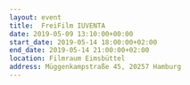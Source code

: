 ```yaml
---
layout: event
title:  FreiFilm IUVENTA
date: 2019-05-09 13:10:00+00:00
start_date: 2019-05-14 18:00:00+02:00
end_date: 2019-05-14 21:00:00+02:00
location: Filmraum Eimsbüttel
address: Müggenkampstraße 45, 20257 Hamburg
---
```

